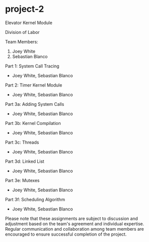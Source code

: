 # project-2
Elevator Kernel Module


Division of Labor

Team Members:
1. Joey White
2. Sebastian Blanco

Part 1: System Call Tracing
- Joey White, Sebastian Blanco

Part 2: Timer Kernel Module
- Joey White, Sebastian Blanco

Part 3a: Adding System Calls
- Joey White, Sebastian Blanco
  
Part 3b: Kernel Compilation
- Joey White, Sebastian Blanco
  
Part 3c: Threads
- Joey White, Sebastian Blanco
  
Part 3d: Linked List
- Joey White, Sebastian Blanco
  
Part 3e: Mutexes
- Joey White, Sebastian Blanco
  
Part 3f: Scheduling Algorithm
- Joey White, Sebastian Blanco

Please note that these assignments are subject to discussion and adjustment based on the team's
agreement and individual expertise. Regular communication and collaboration among team
members are encouraged to ensure successful completion of the project.
